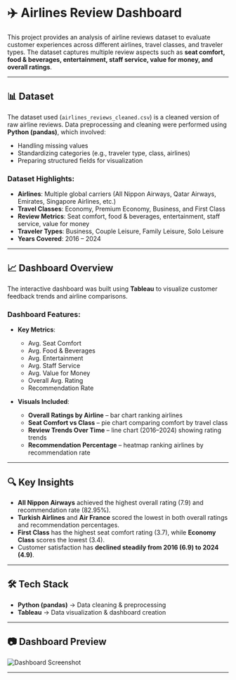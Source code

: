 # ✈️ Airlines Review Dashboard  

This project provides an analysis of airline reviews dataset to evaluate customer experiences across different airlines, travel classes, and traveler types. The dataset captures multiple review aspects such as **seat comfort, food & beverages, entertainment, staff service, value for money, and overall ratings**.  

---

## 📊 Dataset  
The dataset used (`airlines_reviews_cleaned.csv`) is a cleaned version of raw airline reviews. Data preprocessing and cleaning were performed using **Python (pandas)**, which involved:  
- Handling missing values  
- Standardizing categories (e.g., traveler type, class, airlines)  
- Preparing structured fields for visualization  

### Dataset Highlights:  
- **Airlines**: Multiple global carriers (All Nippon Airways, Qatar Airways, Emirates, Singapore Airlines, etc.)  
- **Travel Classes**: Economy, Premium Economy, Business, and First Class  
- **Review Metrics**: Seat comfort, food & beverages, entertainment, staff service, value for money  
- **Traveler Types**: Business, Couple Leisure, Family Leisure, Solo Leisure  
- **Years Covered**: 2016 – 2024  

---

## 📈 Dashboard Overview  
The interactive dashboard was built using **Tableau** to visualize customer feedback trends and airline comparisons.  

### Dashboard Features:  
- **Key Metrics**:  
  - Avg. Seat Comfort  
  - Avg. Food & Beverages  
  - Avg. Entertainment  
  - Avg. Staff Service  
  - Avg. Value for Money  
  - Overall Avg. Rating  
  - Recommendation Rate  

- **Visuals Included**:  
  - **Overall Ratings by Airline** – bar chart ranking airlines  
  - **Seat Comfort vs Class** – pie chart comparing comfort by travel class  
  - **Review Trends Over Time** – line chart (2016–2024) showing rating trends  
  - **Recommendation Percentage** – heatmap ranking airlines by recommendation rate  

---

## 🔍 Key Insights  
- **All Nippon Airways** achieved the highest overall rating (7.9) and recommendation rate (82.95%).  
- **Turkish Airlines** and **Air France** scored the lowest in both overall ratings and recommendation percentages.  
- **First Class** has the highest seat comfort rating (3.7), while **Economy Class** scores the lowest (3.4).  
- Customer satisfaction has **declined steadily from 2016 (6.9) to 2024 (4.9)**.  

---

## 🛠 Tech Stack  
- **Python (pandas)** → Data cleaning & preprocessing  
- **Tableau** → Data visualization & dashboard creation  

---

## 📷 Dashboard Preview  

![Dashboard Screenshot](https://github.com/sadik4li/Airlines-Review-Analysis/commit/3ffbb7f3ab4706951be8cf9da156b5372a726211)  

---

